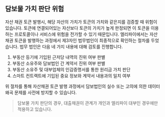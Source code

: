 ## 담보물 가치 판단 위험

자산 채권 토큰 발행시, 해당 자산의 가치가 토큰의 가치와 같은지를 검증할 때 위험이 있습니다. 토큰에 연결되어있는 자산보다 토큰의 가치가 높게 판정되면 이 토큰을 이용하는 프로토콜이나 서비스에 위험을 전가할 수 있기 때문입니다. 엘리파이에서는 자산 채권 토큰을 발행하는 과정에서 제3자인 법무법인이 최종적으로 확인하는 절차를 두었습니다. 법무 법인은 다음 네 가지 내용에 대해 검토를 진행합니다.

1. 부동산 등기에 기입된 근저당 내역의 진위 여부 판별
2. 부동산 소유주와 담보법인 간 계약서 진위 여부 판별
3. 부동산 소유주 및 대부업체의 인감증명서를 통한 원리금 가치 판단
4. 스마트 컨트랙트에 기입된 중요 정보와 계약서 내용과의 일치 여부

위 절차를 통해 자산채권 토큰 발행 과정에서 담보법인의 실수 또는 고의에 의한 데이터 왜곡 문제를 사전에 방지할 수 있습니다.

> 담보물 가치 판단의 경우, 대출채권이 관계가 개인과 엘리파이 대부인 경우에만 적용하고 있습니다.